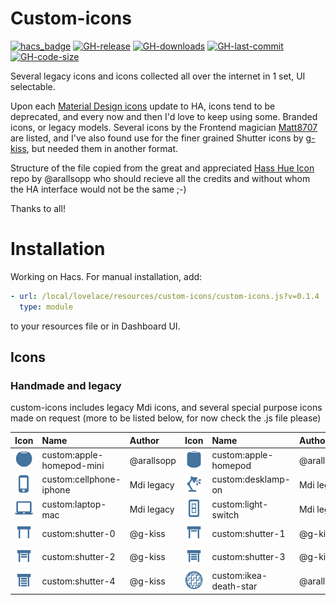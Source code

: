# Custom-icons

[![hacs_badge](https://img.shields.io/badge/HACS-Custom-41BDF5.svg)](https://github.com/hacs/integration)
[![GH-release](https://img.shields.io/github/v/release/Mariusthvdb/custom-icons.svg?style=flat-square)](https://github.com/Mariusthvdb/custom-icons/releases)
[![GH-downloads](https://img.shields.io/github/downloads/Mariusthvdb/custom-icons/total?style=flat-square)](https://github.com/Mariusthvdb/custom-icons/releases)
[![GH-last-commit](https://img.shields.io/github/last-commit/Mariusthvdb/custom-icons.svg?style=flat-square)](https://github.com/Mariusthvdb/custom-icons/commits/master)
[![GH-code-size](https://img.shields.io/github/languages/code-size/Mariusthvdb/custom-icons.svg?color=red&style=flat-square)](https://github.com/Mariusthvdb/custom-icons)

Several legacy icons and icons collected all over the internet in 1 set, UI selectable.

Upon each [Material Design icons](http://materialdesignicons.com) update to HA, icons tend to be deprecated, and every now and then I'd love to keep using some. Branded icons, or legacy models. 
Several icons by the Frontend magician [Matt8707](https://github.com/matt8707/hass-config) are listed, and I've also found use for the finer grained Shutter icons by [g-kiss](https://github.com/g-kiss/Home-Assistant-custom-shutter-icons), but needed them in another format.

Structure of the file copied from the great and appreciated [Hass Hue Icon](https://github.com/arallsopp/hass-hue-icons) repo by @arallsopp who should recieve all the credits and without whom the HA interface would not be the same ;-)

Thanks to all!

# Installation
Working on Hacs. For manual installation, add:

```yaml
- url: /local/lovelace/resources/custom-icons/custom-icons.js?v=0.1.4
  type: module
```

to your resources file or in Dashboard UI.

## Icons

### Handmade and legacy

custom-icons includes legacy Mdi icons, and several special purpose icons made on request
(more to be listed below, for now check the .js file please)

[//]: # (Start Custom Icons)

| Icon | Name | Author | Icon | Name | Author |
| :--- | :--- | :--- | :--- | :--- | :--- |
| ![custom:apple-homepod-mini](https://raw.githubusercontent.com/mariusthvdb/custom-icons/main/docs/svgs/apple-homepod-mini.svg)| custom:apple-homepod-mini | @arallsopp | ![custom:apple-homepod](https://raw.githubusercontent.com/mariusthvdb/custom-icons/main/docs/svgs/apple-homepod.svg)| custom:apple-homepod | @arallsopp | 
| ![custom:cellphone-iphone](https://raw.githubusercontent.com/mariusthvdb/custom-icons/main/docs/svgs/cellphone-iphone.svg)| custom:cellphone-iphone | Mdi legacy | ![custom:desklamp-on](https://raw.githubusercontent.com/mariusthvdb/custom-icons/main/docs/svgs/desklamp-on.svg)| custom:desklamp-on | Mdi legacy | 
| ![custom:laptop-mac](https://raw.githubusercontent.com/mariusthvdb/custom-icons/main/docs/svgs/laptop-mac.svg)| custom:laptop-mac | Mdi legacy | ![custom:light-switch](https://raw.githubusercontent.com/mariusthvdb/custom-icons/main/docs/svgs/light-switch.svg)| custom:light-switch | Mdi legacy |
| ![custom:shutter-0](https://raw.githubusercontent.com/mariusthvdb/custom-icons/main/docs/svgs/shutter-0.svg)| custom:shutter-0 | @g-kiss | ![custom:shutter-1](https://raw.githubusercontent.com/mariusthvdb/custom-icons/main/docs/svgs/shutter-1.svg)| custom:shutter-1 | @g-kiss |
| ![custom:shutter-2](https://raw.githubusercontent.com/mariusthvdb/custom-icons/main/docs/svgs/shutter-2.svg)| custom:shutter-2 | @g-kiss | ![custom:shutter-3](https://raw.githubusercontent.com/mariusthvdb/custom-icons/main/docs/svgs/shutter-3.svg)| custom:shutter-3 | @g-kiss |
| ![custom:shutter-4](https://raw.githubusercontent.com/mariusthvdb/custom-icons/main/docs/svgs/shutter-4.svg)| custom:shutter-4 | @g-kiss | ![custom:ikea-death-star](https://raw.githubusercontent.com/mariusthvdb/custom-icons/main/docs/svgs/ikea-death-star.svg)| custom:ikea-death-star | @arallsopp |

[//]: # (End Custom Icons)
